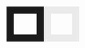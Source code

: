 <div class="wrapper">
  <div class="square" style="--area: a; --i: 0"></div>
  <div class="square" style="--area: b; --i: 1"></div>
  <div class="square" style="--area: c; --i: 2"></div>
  <div class="square" style="--area: d; --i: 3"></div>
  <div class="square" style="--area: e; --i: 4"></div>
  <div class="square" style="--area: f; --i: 5"></div>
  <div class="square" style="--area: g; --i: 6"></div>
  <div class="square" style="--area: h; --i: 7"></div>
  <div class="square" style="--area: i; --i: 8"></div>
  <div class="square" style="--area: j; --i: 9"></div>
  <div class="square" style="--area: k; --i: 10"></div>
  <div class="square" style="--area: l; --i: 11"></div>
  <div class="square" style="--area: m; --i: 12"></div>
  <div class="square" style="--area: n; --i: 13"></div>
  <div class="square" style="--area: o; --i: 14"></div>
  <div class="square" style="--area: p; --i: 15"></div>
</div>

<style>
  .demo {
    background: #fff;
  }

  .wrapper {
    position: absolute;
    top: 50%; left: 50%;
    translate: -50% -50%;
    width: min(10vw, 10vh);
    height: min(10vw, 10vh);
    display: grid;
    grid-template-columns: repeat(5, 20%);
    grid-template-rows: repeat(5, 20%);
    grid-template-areas: 
      "o p a b c"
      "n . . . d"
      "m . . . e"
      "l . . . f"
      "k j i h g";
    transform-origin: top center;
    animation: scale 6s linear infinite;
  }

  @keyframes scale {
    from { scale: 5; }
    to { scale: 1; }
  }

  .square {
    width: 100%; height: 100%;
    grid-area: var(--area);
    box-shadow: inset 0 0 0 min(.4vw, .4vh);
    animation-name: border, opacity;
    animation-timing-function: linear;
    animation-duration: 6s;
    animation-iteration-count: infinite;
  }

  @keyframes border {
    to { box-shadow: inset 0 0 0 min(1vw, 1vh); }
  }

  @keyframes opacity {
    0% { opacity: calc(1 - var(--i)); }
    6.7% { opacity: calc(2 - var(--i)); }
    13.4% { opacity: calc(3 - var(--i)); }
    20.1% { opacity: calc(4 - var(--i)); }
    26.8% { opacity: calc(5 - var(--i)); }
    33.5% { opacity: calc(6 - var(--i)); }
    40.2% { opacity: calc(7 - var(--i)); }
    46.9% { opacity: calc(8 - var(--i)); }
    53.6% { opacity: calc(9 - var(--i)); }
    60.3% { opacity: calc(10 - var(--i)); }
    67% { opacity: calc(11 - var(--i)); }
    73.7% { opacity: calc(12 - var(--i)); }
    80.4% { opacity: calc(13 - var(--i)); }
    87.1% { opacity: calc(14 - var(--i)); }
    93.8% { opacity: calc(15 - var(--i)); }
    100.5% { opacity: calc(16 - var(--i)); }
  }
</style>